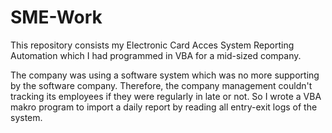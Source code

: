 # SME-Work
This repository consists my Electronic Card Acces System Reporting Automation which I had programmed in VBA for a mid-sized company.

The company was using a software system which was no more supporting by the software company. Therefore, the company management couldn't tracking its employees if they were regularly in late or not. So I wrote a VBA makro program to import a daily report by reading all entry-exit logs of the system.
